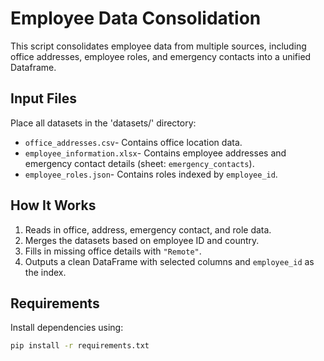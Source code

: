 # Employee Data Consolidation

This script consolidates employee data from multiple sources, including office addresses, employee roles, and emergency contacts into a unified Dataframe.

## Input Files

Place all datasets in the 'datasets/' directory:

- `office_addresses.csv`- Contains office location data.
- `employee_information.xlsx`- Contains employee addresses and emergency contact details (sheet: `emergency_contacts`).
- `employee_roles.json`- Contains roles indexed by `employee_id`.

## How It Works

1. Reads in office, address, emergency contact, and role data.
2. Merges the datasets based on employee ID and country.
3. Fills in missing office details with `"Remote"`.
4. Outputs a clean DataFrame with selected columns and `employee_id` as the index.

## Requirements

Install dependencies using:

```bash
pip install -r requirements.txt
